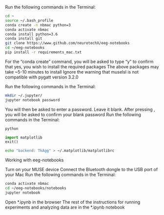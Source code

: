Run the following commands in the Terminal:	

```bash
cd ~
source ~/.bash_profile
conda create -n nbmac python=3
conda activate nbmac
conda install python=3.6
conda install git
git clone https://www.github.com/neurotechX/eeg-notebooks
cd ~/eeg-notebooks
pip install -r requirements_mac.txt
```

For the “conda create” command, you will be asked to type “y” to confirm that yes, you wish to install the required packages
The above packages may take ~5-10 minutes to install
Ignore the warning that muselsl is not compatible with pygatt version 3.2.0

Run the following commands in the Terminal:

```bash
mkdir ~/.jupyter/
jupyter notebook password
```

You will then be asked to enter a password. Leave it blank. After pressing <enter>, you will be asked to confirm your blank password
Run the following commands in the Terminal:
```bash
python
```
```py
import matplotlib
exit()
```
```bash
echo "backend: TkAgg" > ~/.matplotlib/matplotlibrc
```
Working with eeg-notebooks

Turn on your MUSE device 
Connect the Bluetooth dongle to the USB port of your Mac 
Run the following commands in the Terminal:

```bash
conda activate nbmac
cd ~/eeg-notebooks/notebooks
jupyter notebook
```

Open *.ipynb in the browser
The rest of the instructions for running experiments and analyzing data are in the *.ipynb notebook
